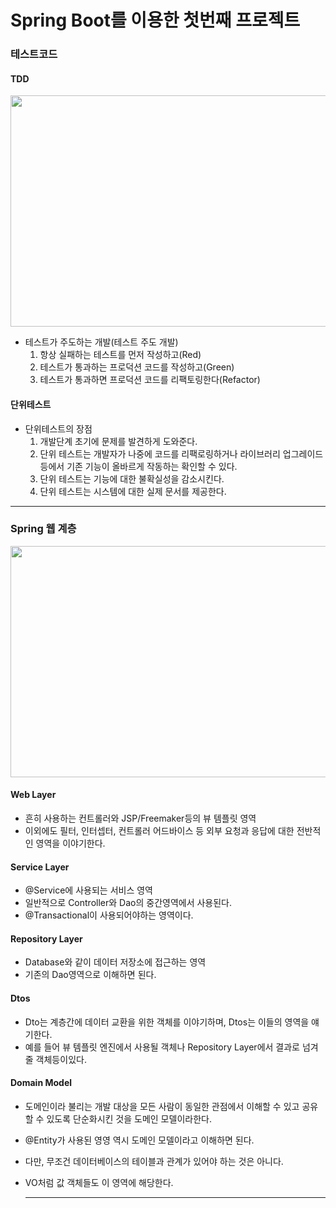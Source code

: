 # Spring Boot를 이용한 첫번째 프로젝트

### 테스트코드  

#### TDD  
  
  <img src="https://marsner.com/wp-content/uploads/test-driven-development-TDD.png"  width="700" height="370">  
    
  - 테스트가 주도하는 개발(테스트 주도 개발)  
    1. 항상 실패하는 테스트를 먼저 작성하고(Red)  
    2. 테스트가 통과하는 프로덕션 코드를 작성하고(Green)  
    3. 테스트가 통과하면 프로덕션 코드를 리팩토링한다(Refactor)   
      
      
#### 단위테스트  
  - 단위테스트의 장점  
    1. 개발단계 초기에 문제를 발견하게 도와준다.  
    2. 단위 테스트는 개발자가 나중에 코드를 리팩로링하거나 라이브러리 업그레이드 등에서 기존 기능이 올바르게 작동하는 확인할 수 있다.  
    3. 단위 테스트는 기능에 대한 불확실성을 감소시킨다.  
    4. 단위 테스트는 시스템에 대한 실제 문서를 제공한다.  
      
      

   
  ------------  
  
  ### Spring 웹 계층  
    
<img src="https://img1.daumcdn.net/thumb/R1280x0/?scode=mtistory2&fname=https%3A%2F%2Fblog.kakaocdn.net%2Fdn%2FbFruEV%2FbtqAUv4HJLQ%2FH5TVBjqkKc5KBgD4Vdyvkk%2Fimg.png"  width="700" height="370">  
  
#### Web Layer  
- 흔히 사용하는 컨트롤러와 JSP/Freemaker등의 뷰 템플릿 영역  
- 이외에도 필터, 인터셉터, 컨트롤러 어드바이스 등 외부 요청과 응답에 대한 전반적인 영역을 이야기한다.  

#### Service Layer  
- @Service에 사용되는 서비스 영역  
- 일반적으로 Controller와 Dao의 중간영역에서 사용된다.  
- @Transactional이 사용되어야하는 영역이다.  

#### Repository Layer  
- Database와 같이 데이터 저장소에 접근하는 영역  
- 기존의 Dao영역으로 이해하면 된다.  

#### Dtos  
- Dto는 계층간에 데이터 교환을 위한 객체를 이야기하며, Dtos는 이들의 영역을 얘기한다.  
- 예를 들어 뷰 템플릿 엔진에서 사용될 객체나 Repository Layer에서 결과로 넘겨줄 객체등이있다.  

#### Domain Model  
- 도메인이라 불리는 개발 대상을 모든 사람이 동일한 관점에서 이해할 수 있고 공유할 수 있도록 단순화시킨 것을 도메인 모델이라한다.  
- @Entity가 사용된 영영 역시 도메인 모델이라고 이해하면 된다.  
- 다만, 무조건 데이터베이스의 테이블과 관계가 있어야 하는 것은 아니다.  
- VO처럼 값 객체들도 이 영역에 해당한다.  

  ------------  
    
  
  
  

